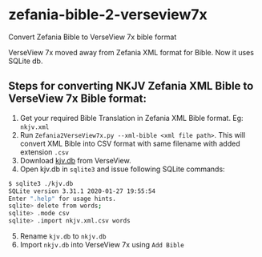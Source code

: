 # zefania-bible-2-verseview7x
Convert Zefania Bible to VerseView 7x bible format

VerseView 7x moved away from Zefania XML format for Bible. Now it uses SQLite db.

## Steps for converting **NKJV** Zefania XML Bible to VerseView 7x Bible format:

1. Get your required Bible Translation in Zefania XML Bible format. Eg: `nkjv.xml`
2. Run `Zefania2VerseView7x.py --xml-bible <xml file path>`.
  This will convert XML Bible into CSV format with same filename with added extension `.csv`
3. Download [kjv.db](http://www.verseview.info/download/bibledb/kjv.db) from VerseView.
4. Open kjv.db in `sqlite3` and issue following SQLite commands:
```bash
$ sqlite3 ./kjv.db
SQLite version 3.31.1 2020-01-27 19:55:54
Enter ".help" for usage hints.
sqlite> delete from words;
sqlite> .mode csv
sqlite> .import nkjv.xml.csv words
```
5. Rename `kjv.db` to `nkjv.db`
6. Import `nkjv.db` into VerseView 7x using `Add Bible`


